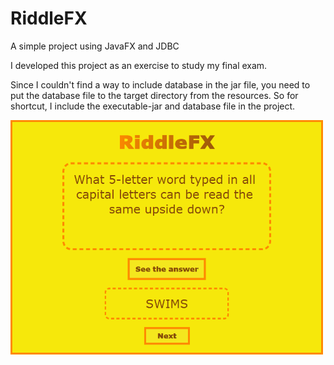 # RiddleFX
 A simple project using JavaFX and JDBC

 I developed this project as an exercise to study my final exam.

 Since I couldn't find a way to include database in the jar file, you need to put the database file to the target directory from the resources. So for shortcut, I include the executable-jar and database file in the project.

 <img src="https://raw.githubusercontent.com/isikenes/riddlefx/main/ss.png" width=500>
